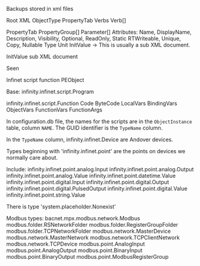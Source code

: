 Backups stored in xml files

Root XML
ObjectType
  PropertyTab
  Verbs
    Verb[]

PropertyTab
  PropertyGroup[]
    Parameter[]  Attributes: Name, DisplayName, Description, Visibility, Optional, ReadOnly, Static RTWriteable, Unique, Copy, Nullable
      Type
      Unit
      InitValue -> This is usually a sub XML document.


InitValue sub XML document

Seen

Infinet script function
PEObject

Base:
  infinity.infinet.script.Program

  infinity.infinet.script.Function
    Code
    ByteCode
    LocalVars
    BindingVars
    ObjectVars
    FunctionVars
    FunctionArgs



In configuration.db file, the names for the scripts are in the `ObjectInstance` table, column `NAME`. The GUID identifier is the `TypeName` column.

In the `TypeName` column, infinity.infinet.Device are Andover devices.

Types beginning with 'infinity.infinet.point' are the points on devices we normally care about.

Include:
infinity.infinet.point.analog.Input
infinity.infinet.point.analog.Output
infinity.infinet.point.analog.Value
infinity.infinet.point.datetime.Value
infinity.infinet.point.digital.Input
infinity.infinet.point.digital.Output
infinity.infinet.point.digital.PulsedOutput
infinity.infinet.point.digital.Value
infinity.infinet.point.string.Value

There is type 'system.placeholder.Nonexist'

Modbus types:
bacnet.mpx.modbus.network.Modbus
modbus.folder.RSNetworkFolder
modbus.folder.RegisterGroupFolder
modbus.folder.TCPNetworkFolder
modbus.network.MasterDevice
modbus.network.MasterNetwork
modbus.network.TCPClientNetwork
modbus.network.TCPDevice
modbus.point.AnalogInput
modbus.point.AnalogOutput
modbus.point.BinaryInput
modbus.point.BinaryOutput
modbus.point.ModbusRegisterGroup


